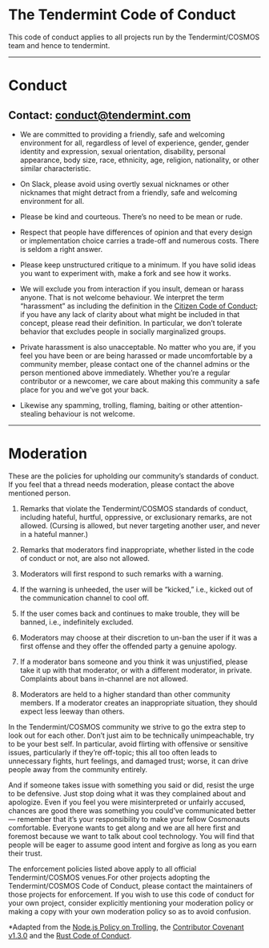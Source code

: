 # The Tendermint Code of Conduct

This code of conduct applies to all projects run by the Tendermint/COSMOS team and hence to tendermint.


----


# Conduct

## Contact: conduct@tendermint.com

* We are committed to providing a friendly, safe and welcoming environment for all, regardless of level of experience, gender, gender identity and expression, sexual orientation, disability, personal appearance, body size, race, ethnicity, age, religion, nationality, or other similar characteristic.

* On Slack, please avoid using overtly sexual nicknames or other nicknames that might detract from a friendly, safe and welcoming environment for all.

* Please be kind and courteous. There’s no need to be mean or rude.

* Respect that people have differences of opinion and that every design or implementation choice carries a trade-off and numerous costs. There is seldom a right answer.

* Please keep unstructured critique to a minimum. If you have solid ideas you want to experiment with, make a fork and see how it works.

* We will exclude you from interaction if you insult, demean or harass anyone. That is not welcome behaviour. We interpret the term “harassment” as including the definition in the [Citizen Code of Conduct](http://citizencodeofconduct.org/); if you have any lack of clarity about what might be included in that concept, please read their definition. In particular, we don’t tolerate behavior that excludes people in socially marginalized groups.

* Private harassment is also unacceptable. No matter who you are, if you feel you have been or are being harassed or made uncomfortable by a community member, please contact one of the channel admins or the person mentioned above immediately. Whether you’re a regular contributor or a newcomer, we care about making this community a safe place for you and we’ve got your back.

* Likewise any spamming, trolling, flaming, baiting or other attention-stealing behaviour is not welcome.


----


# Moderation

These are the policies for upholding our community’s standards of conduct. If you feel that a thread needs moderation, please contact the above mentioned person.

1. Remarks that violate the Tendermint/COSMOS standards of conduct, including hateful, hurtful, oppressive, or exclusionary remarks, are not allowed. (Cursing is allowed, but never targeting another user, and never in a hateful manner.)

2. Remarks that moderators find inappropriate, whether listed in the code of conduct or not, are also not allowed.

3. Moderators will first respond to such remarks with a warning.

4. If the warning is unheeded, the user will be “kicked,” i.e., kicked out of the communication channel to cool off.

5. If the user comes back and continues to make trouble, they will be banned, i.e., indefinitely excluded.

6. Moderators may choose at their discretion to un-ban the user if it was a first offense and they offer the offended party a genuine apology.

7. If a moderator bans someone and you think it was unjustified, please take it up with that moderator, or with a different moderator, in private. Complaints about bans in-channel are not allowed.

8. Moderators are held to a higher standard than other community members. If a moderator creates an inappropriate situation, they should expect less leeway than others.

In the Tendermint/COSMOS community we strive to go the extra step to look out for each other. Don’t just aim to be technically unimpeachable, try to be your best self. In particular, avoid flirting with offensive or sensitive issues, particularly if they’re off-topic; this all too often leads to unnecessary fights, hurt feelings, and damaged trust; worse, it can drive people away from the community entirely.

And if someone takes issue with something you said or did, resist the urge to be defensive. Just stop doing what it was they complained about and apologize. Even if you feel you were misinterpreted or unfairly accused, chances are good there was something you could’ve communicated better — remember that it’s your responsibility to make your fellow Cosmonauts comfortable. Everyone wants to get along and we are all here first and foremost because we want to talk about cool technology. You will find that people will be eager to assume good intent and forgive as long as you earn their trust.

The enforcement policies listed above apply to all official Tendermint/COSMOS venues.For other projects adopting the Tendermint/COSMOS Code of Conduct, please contact the maintainers of those projects for enforcement. If you wish to use this code of conduct for your own project, consider explicitly mentioning your moderation policy or making a copy with your own moderation policy so as to avoid confusion.

*Adapted from the [Node.js Policy on Trolling](http://blog.izs.me/post/30036893703/policy-on-trolling), the [Contributor Covenant v1.3.0](http://contributor-covenant.org/version/1/3/0/) and the [Rust Code of Conduct](https://www.rust-lang.org/en-US/conduct.html).

